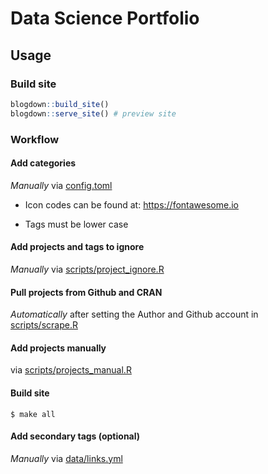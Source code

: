 # Data Science Portfolio

## Usage

### Build site

```r
blogdown::build_site() 
blogdown::serve_site() # preview site
```

### Workflow

#### Add categories

_Manually_ via [config.toml](config.toml)

  * Icon codes can be found at: https://fontawesome.io
  
  * Tags must be lower case

#### Add projects and tags to ignore

_Manually_ via [scripts/project_ignore.R](scripts/project_ignore.R)

#### Pull projects from Github and CRAN 

_Automatically_ after setting the Author and Github account in [scripts/scrape.R](scripts/scrape.R)

#### Add projects manually 

via [scripts/projects_manual.R](scripts/projects_manual.R)

#### Build site

`$ make all`

#### Add secondary tags (optional)

_Manually_ via [data/links.yml](data/links.yml)
